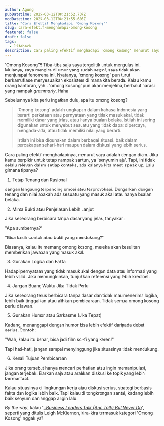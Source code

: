 ```yaml
---
author: Agung
pubDatetime: 2025-03-12T08:21:52.737Z
modDatetime: 2025-03-12T08:21:55.605Z
title: "Cara Efektif Menghadapi 'Omong Kosong'"
slug: cara-efektif-menghadapi-omong-kosong
featured: false
draft: false
tags:
  - lifehack
description: Cara paling efektif menghadapi 'omong kosong' menurut saya adalah dengan diam, atau tinggalkan. Namun ada beberapa kondisi yang menuntutmu untuk speak up.
---
```


'Omong Kosong'?! Tiba-tiba saja saya tergelitik untuk mengulas ini. Mulanya, saya mengira di umur yang sudah *segini*, saya tidak akan menjumpai fenomena ini. Nyatanya, 'omong kosong' pun turut berkamuflase menyesuaikan ekosistem di mana kita berada. Kalau kamu orang kantoran, yah.. 'omong kosong' pun akan menjelma, berbalut narasi yang nampak *grammarly*. Haha

Sebelumnya kita perlu ingatkan dulu, apa itu omong kosong?

>'Omong kosong' adalah ungkapan dalam bahasa Indonesia yang berarti perkataan atau pernyataan yang tidak masuk akal, tidak memiliki dasar yang jelas, atau hanya bualan belaka. Istilah ini sering digunakan untuk menyebut sesuatu yang tidak dapat dipercaya, mengada-ada, atau tidak memiliki nilai yang berarti.
>
>Istilah ini bisa digunakan dalam berbagai situasi, baik dalam percakapan sehari-hari maupun dalam diskusi yang lebih serius.

Cara paling efektif menghadapinya, menurut saya adalah dengan diam. Jika kamu berpikir untuk tetap nampak santun, ya 'senyumin aja'. Tapi, ini tidak selalu relevan dalam setiap konteks, ada kalanya kita mesti speak up. Lalu gimana tipsnya?

1. Tetap Tenang dan Rasional
  
  Jangan langsung terpancing emosi atau terprovokasi. Dengarkan dengan tenang dan nilai apakah ada sesuatu yang masuk akal atau hanya bualan belaka.

2. Minta Bukti atau Penjelasan Lebih Lanjut
  
  Jika seseorang berbicara tanpa dasar yang jelas, tanyakan:

  "Apa sumbernya?"
  
  "Bisa kasih contoh atau bukti yang mendukung?"
  
  Biasanya, kalau itu memang omong kosong, mereka akan kesulitan memberikan jawaban yang masuk akal.

3. Gunakan Logika dan Fakta
  
  Hadapi pernyataan yang tidak masuk akal dengan data atau informasi yang lebih valid. Jika memungkinkan, tunjukkan referensi yang lebih kredibel.

4. Jangan Buang Waktu Jika Tidak Perlu
  
  Jika seseorang terus berbicara tanpa dasar dan tidak mau menerima logika, lebih baik tinggalkan atau alihkan pembicaraan. Tidak semua omong kosong perlu dilawan.

5. Gunakan Humor atau Sarkasme (Jika Tepat)
  
  Kadang, menanggapi dengan humor bisa lebih efektif daripada debat serius. Contoh:

  "Wah, kalau itu benar, bisa jadi film sci-fi yang keren!"
  
  Tapi hati-hati, jangan sampai menyinggung jika situasinya tidak mendukung.

6. Kenali Tujuan Pembicaraan
  
  Jika orang tersebut hanya mencari perhatian atau ingin memanipulasi, jangan terjebak. Biarkan saja atau arahkan diskusi ke topik yang lebih bermanfaat.

Kalau situasinya di lingkungan kerja atau diskusi serius, strategi berbasis fakta dan logika lebih baik. Tapi kalau di tongkrongan santai, kadang lebih baik senyum dan anggap angin lalu.

*By the way*, kalau "[*..Business Leaders Talk (And Talk) But Never Do*](https://www.linkedin.com/pulse/indonesias-conference-industrial-complex-where-talk-never-mckiernon-iumqc/)", seperti yang ditulis Leigh McKiernon, kira-kira termasuk kategori 'Omong Kosong' nggak ya?
